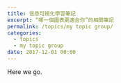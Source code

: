 ```yaml
---
title: 信息可視化學習筆記
excerpt: “哪一個圖表更適合你”的相關筆記
permalink: /topics/my topic group/
categories:
  - topics
  - my topic group
date: 2017-12-01 00:00
---
```


Here we go.
